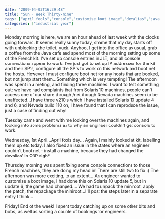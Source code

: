 ```yaml
---
date: "2009-04-03T16:39:48"
title: "Sun - Week Thirty-nine"
tags: ["april fools","console","customise boot image","devalias","java cafe"]
categories: ["industrial year"]
---
```


Monday morning is here, we are an hour ahead of last week with the clocks going forward. It seems really sunny today, shame that my day starts off with unblocking the toilet, yuck.<!--more-->
Anyhoo, I get into the office as usual, grab a coffee from the Java cafe and spend most of the morning setting up some of the French kit. I've set up console entries in JLT, and all console connections appear to work. I've just got to set up IP addresses for the kit and their SP's, configure all the SP's to work on this network and boot net the hosts. However I must configure boot net for any hosts that are booked, but not jump start them...Something which is very tempting!
The afternoon was spent in a meting, and finding three machines. I want to test something out: we have had complaints that from Solaris 10 machines, people can't access one of our share through /net though Nevada machines seem to be unaffected...I have three v210's which I have installed Solaris 10 update 4 and 6, and Nevada build 110 on, I have found that I can reproduce the issue, just a case of finding out why!

Tuesday came and went with me looking over the machines again, and looking into some problems as to why an engineer couldn't get console to work.

Wednesday, 1st April...April fools day...
Again, I mainly looked at kit, labelling them up etc today. I also fixed an issue in the states where an engineer couldn't boot net - install a machine, because they had changed the devalias' in OBP sigh\*

Thursday morning was spent fixing some console connections to those French machines, they are doing my head in! There are still two to fix :(
The afternoon was more exciting, to an extent....An engineer wanted to customise a boot image, I had done this on Solaris 10 update 5, but in update 6, the game had changed....
We had to unpack the miniroot, apply the patch, the repackage the miniroot...I'll post the steps later in a separate entry I think...

Friday! End of the week! I spent today catching up on some other bits and bobs, as well as sorting a couple of bookings for engineers.
